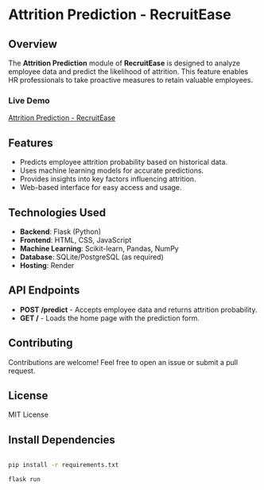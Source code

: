 # Attrition Prediction - RecruitEase

## Overview
The **Attrition Prediction** module of **RecruitEase** is designed to analyze employee data and predict the likelihood of attrition. This feature enables HR professionals to take proactive measures to retain valuable employees.

### Live Demo
[Attrition Prediction - RecruitEase](https://attrition-1.onrender.com)

## Features
- Predicts employee attrition probability based on historical data.
- Uses machine learning models for accurate predictions.
- Provides insights into key factors influencing attrition.
- Web-based interface for easy access and usage.

## Technologies Used
- **Backend**: Flask (Python)
- **Frontend**: HTML, CSS, JavaScript
- **Machine Learning**: Scikit-learn, Pandas, NumPy
- **Database**: SQLite/PostgreSQL (as required)
- **Hosting**: Render

## API Endpoints

- **POST /predict** - Accepts employee data and returns attrition probability.
- **GET /** - Loads the home page with the prediction form.

## Contributing
Contributions are welcome! Feel free to open an issue or submit a pull request.

## License
MIT License

## Install Dependencies
``` bash

pip install -r requirements.txt

flask run


